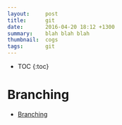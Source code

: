 ```yaml
---
layout:     post
title:      git
date:       2016-04-20 18:12 +1300
summary:    blah blah blah
thumbnail:  cogs
tags:       git
---
```


* TOC
{:toc}

# Branching

* [Branching](http://nvie.com/posts/a-successful-git-branching-model/)

